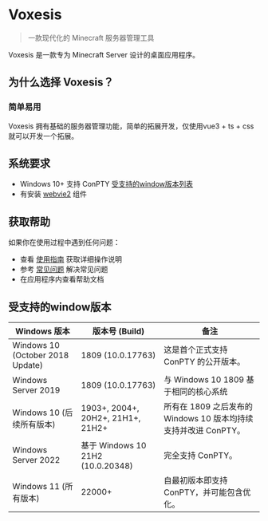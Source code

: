 # Voxesis

> 一款现代化的 Minecraft 服务器管理工具

Voxesis 是一款专为 Minecraft Server 设计的桌面应用程序。

## 为什么选择 Voxesis？

### 简单易用

Voxesis 拥有基础的服务器管理功能，简单的拓展开发，仅使用vue3 + ts + css就可以开发一个拓展。

## 系统要求

- Windows 10+ 支持 ConPTY [受支持的window版本列表](#受支持的window版本)
- 有安装 [webvie2](https://developer.microsoft.com/zh-cn/microsoft-edge/webview2/?form=MA13LH) 组件

## 获取帮助

如果你在使用过程中遇到任何问题：

- 查看 [使用指南](guide.md) 获取详细操作说明
- 参考 [常见问题](faq.md) 解决常见问题
- 在应用程序内查看帮助文档

## 受支持的window版本
| Windows 版本                       | 版本号 (Build)                       | 备注                                           |
|----------------------------------|-----------------------------------|----------------------------------------------|
| Windows 10 (October 2018 Update) | 1809 (10.0.17763)                 | 这是首个正式支持 ConPTY 的公开版本。                       |
| Windows Server 2019              | 1809 (10.0.17763)                 | 与 Windows 10 1809 基于相同的核心系统                  |
| Windows 10 (后续所有版本)              | 1903+, 2004+, 20H2+, 21H1+, 21H2+ | 所有在 1809 之后发布的 Windows 10 版本均持续支持并改进 ConPTY。 |
| Windows Server 2022              | 基于 Windows 10 21H2 (10.0.20348)   | 完全支持 ConPTY。                                 |
| Windows 11 (所有版本)                | 22000+                            | 自最初版本即支持 ConPTY，并可能包含优化。                     |